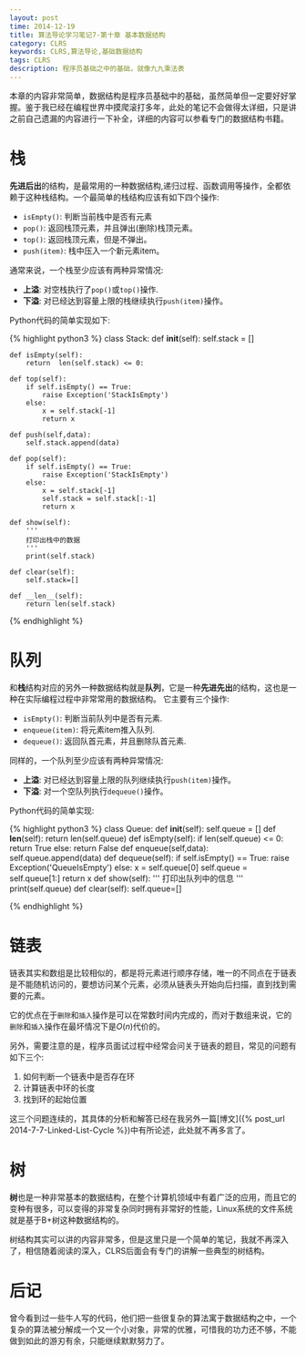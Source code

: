 ```yaml
---
layout: post
time: 2014-12-19
title: 算法导论学习笔记7-第十章 基本数据结构
category: CLRS
keywords: CLRS,算法导论,基础数据结构
tags: CLRS
description: 程序员基础之中的基础，就像九九乘法表
---
```


本章的内容非常简单，数据结构是程序员基础中的基础，虽然简单但一定要好好掌握。鉴于我已经在编程世界中摸爬滚打多年，此处的笔记不会做得太详细，只是讲之前自己遗漏的内容进行一下补全，详细的内容可以参看专门的数据结构书籍。


# 栈

**先进后出**的结构，是最常用的一种数据结构,递归过程、函数调用等操作，全都依赖于这种栈结构。一个最简单的栈结构应该有如下四个操作:

- `isEmpty()`: 判断当前栈中是否有元素
- `pop()`: 返回栈顶元素，并且弹出(删除)栈顶元素。
- `top()`: 返回栈顶元素，但是不弹出。
- `push(item)`: 栈中压入一个新元素item。

通常来说，一个栈至少应该有两种异常情况:

- **上溢**: 对空栈执行了`pop()`或`top()`操作.
- **下溢**: 对已经达到容量上限的栈继续执行`push(item)`操作。

Python代码的简单实现如下:

{% highlight python3 %}
class Stack:
    def __init__(self):
        self.stack = []

    def isEmpty(self):
        return  len(self.stack) <= 0:

    def top(self):
        if self.isEmpty() == True:
            raise Exception('StackIsEmpty')
        else:
            x = self.stack[-1]
            return x

    def push(self,data):
        self.stack.append(data)

    def pop(self):
        if self.isEmpty() == True:
            raise Exception('StackIsEmpty')
        else:
            x = self.stack[-1]
            self.stack = self.stack[:-1]
            return x

    def show(self):
        '''
        打印出栈中的数据
        '''
        print(self.stack)

    def clear(self):
        self.stack=[]

    def __len__(self):
        return len(self.stack)


{% endhighlight %}


# 队列

和**栈**结构对应的另外一种数据结构就是**队列**，它是一种**先进先出**的结构，这也是一种在实际编程过程中非常常用的数据结构。
它主要有三个操作:

- `isEmpty()`: 判断当前队列中是否有元素.
- `enqueue(item)`: 将元素item推入队列.
- `dequeue()`: 返回队首元素，并且删除队首元素.


同样的，一个队列至少应该有两种异常情况:

- **上溢**: 对已经达到容量上限的队列继续执行`push(item)`操作。
- **下溢**: 对一个空队列执行`dequeue()`操作。

Python代码的简单实现:

{% highlight python3 %}
class Queue:
    def __init__(self):
        self.queue = []
    def __len__(self):
        return len(self.queue)
    def isEmpty(self):
        if len(self.queue) <= 0:
            return True
        else:
            return False 
    def enqueue(self,data):
        self.queue.append(data)
    def dequeue(self):
        if self.isEmpty() == True:
            raise Exception('QueueIsEmpty')
        else:
            x = self.queue[0]
            self.queue = self.queue[1:]
            return x
    def show(self):
        '''
        打印出队列中的信息
        '''
        print(self.queue)
    def clear(self):
        self.queue=[]


{% endhighlight %}


# 链表 

链表其实和数组是比较相似的，都是将元素进行顺序存储，唯一的不同点在于链表是不能随机访问的，要想访问某个元素，必须从链表头开始向后扫描，直到找到需要的元素。

它的优点在于`删除`和`插入`操作是可以在常数时间内完成的，而对于数组来说，它的`删除`和`插入`操作在最坏情况下是$O(n)$代价的。

另外，需要注意的是，程序员面试过程中经常会问关于链表的题目，常见的问题有如下三个:

1. 如何判断一个链表中是否存在环
2. 计算链表中环的长度
3. 找到环的起始位置

这三个问题连续的，其具体的分析和解答已经在我另外一篇[博文]({% post_url 2014-7-7-Linked-List-Cycle %})中有所论述，此处就不再多言了。

# 树

**树**也是一种非常基本的数据结构，在整个计算机领域中有着广泛的应用，而且它的变种有很多，可以变得的非常复杂同时拥有非常好的性能，Linux系统的文件系统就是基于B+树这种数据结构的。


树结构其实可以讲的内容非常多，但是这里只是一个简单的笔记，我就不再深入了，相信随着阅读的深入，CLRS后面会有专门的讲解一些典型的树结构。

# 后记

曾今看到过一些牛人写的代码，他们把一些很复杂的算法寓于数据结构之中，一个复杂的算法被分解成一个又一个小对象，非常的优雅，可惜我的功力还不够，不能做到如此的游刃有余，只能继续默默努力了。
